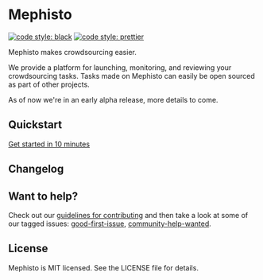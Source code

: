 # Mephisto

[![code style: black](https://img.shields.io/badge/code%20style-black-000000.svg)](https://github.com/psf/black)
[![code style: prettier](https://img.shields.io/badge/code_style-prettier-ff69b4.svg)](https://github.com/prettier/prettier)

Mephisto makes crowdsourcing easier.

We provide a platform for launching, monitoring, and reviewing your crowdsourcing tasks. Tasks made on Mephisto can easily be open sourced as part of other projects.

As of now we're in an early alpha release, more details to come.

## Quickstart

[Get started in 10 minutes][quickstart]

## Changelog

## Want to help?

Check out our [guidelines for contributing](https://github.com/facebookresearch/Mephisto/blob/master/CONTRIBUTING.md) and then take a look at some of our tagged issues: [good-first-issue](https://github.com/facebookresearch/Mephisto/labels/good-first-issue), [community-help-wanted](https://github.com/facebookresearch/Mephisto/labels/community-help-wanted).


[quickstart]: https://github.com/facebookresearch/mephisto/blob/master/docs/quickstart.md


## License
Mephisto is MIT licensed. See the LICENSE file for details.
